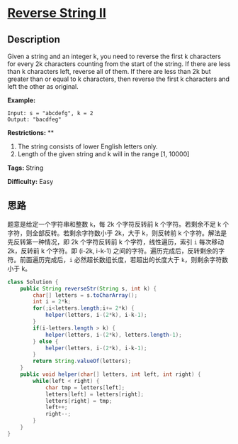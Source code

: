 # [Reverse String II][title]

## Description

Given a string and an integer k, you need to reverse the first k characters
for every 2k characters counting from the start of the string. If there are
less than k characters left, reverse all of them. If there are less than 2k
but greater than or equal to k characters, then reverse the first k characters
and left the other as original.

**Example:**

```
Input: s = "abcdefg", k = 2
Output: "bacdfeg"
```

**Restrictions:** **

1. The string consists of lower English letters only.
2. Length of the given string and k will in the range [1, 10000]

**Tags:** String

**Difficulty:** Easy

## 思路

题意是给定一个字符串和整数 `k`，每 2k 个字符反转前 k 个字符。若剩余不足 k 个字符，则全部反转。若剩余字符数小于 2k，大于 k，则反转前 k 个字符。解法是先反转第一种情况，即 2k 个字符反转前 k 个字符，线性遍历，索引 `i` 每次移动 2k，反转前 k 个字符。即 (i-2k, i-k-1) 之间的字符。遍历完成后，反转剩余的字符。前面遍历完成后，`i` 必然超长数组长度，若超出的长度大于 `k`，则剩余字符数小于 k。

``` java
class Solution {
    public String reverseStr(String s, int k) {
        char[] letters = s.toCharArray();
        int i = 2*k;
        for(;i<letters.length;i+= 2*k) {
            helper(letters, i-(2*k), i-k-1);
        }
        if(i-letters.length > k) {
            helper(letters, i-(2*k), letters.length-1);
        } else {
            helper(letters, i-(2*k), i-k-1);
        }
        return String.valueOf(letters);
    }
    public void helper(char[] letters, int left, int right) {
        while(left < right) {
            char tmp = letters[left];
            letters[left] = letters[right];
            letters[right] = tmp;
            left++;
            right--;
        }
    }
}
```

[title]: https://leetcode.com/problems/reverse-string-ii
